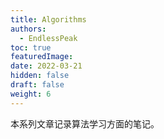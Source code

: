 ```yaml
---
title: Algorithms
authors:
  - EndlessPeak
toc: true
featuredImage: 
date: 2022-03-21
hidden: false
draft: false
weight: 6
---
```


本系列文章记录算法学习方面的笔记。
